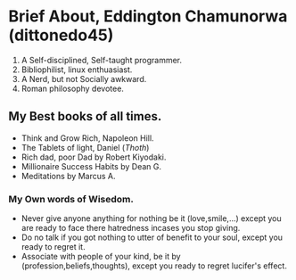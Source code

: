 # Brief About,  Eddington Chamunorwa (dittonedo45)

1. A Self-disciplined, Self-taught programmer.
2. Bibliophilist, linux enthuasiast.
3. A Nerd, but not Socially awkward.
4. Roman philosophy devotee.

## My Best books of all times.

- Think and Grow Rich, Napoleon Hill.
- The Tablets of light, Daniel (*Thoth*)
- Rich dad, poor Dad by Robert Kiyodaki.
- Millionaire Success Habits by Dean G.
- Meditations by Marcus A.

### My Own words of Wisedom.
- Never give anyone anything for nothing be it (love,smile,...) except you are
ready to face there hatredness incases you stop giving.
- Do no talk if you got nothing to utter of benefit to your soul, except you ready to
regret it.
- Associate with people of your kind, be it by (profession,beliefs,thoughts), except you ready
to regret lucifer's effect.
